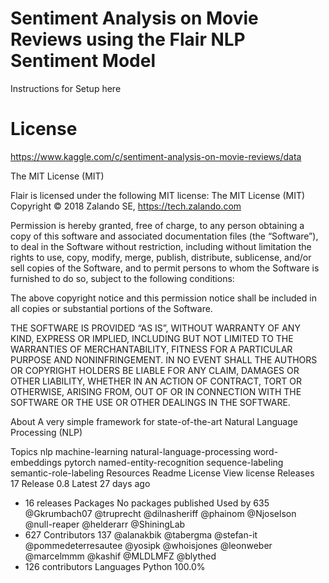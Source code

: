# Sentiment Analysis on Movie Reviews using the Flair NLP Sentiment Model

Instructions for Setup here

# License

https://www.kaggle.com/c/sentiment-analysis-on-movie-reviews/data

The MIT License (MIT)

Flair is licensed under the following MIT license: The MIT License (MIT) Copyright © 2018 Zalando SE, https://tech.zalando.com

Permission is hereby granted, free of charge, to any person obtaining a copy of this software and associated documentation files (the “Software”), to deal in the Software without restriction, including without limitation the rights to use, copy, modify, merge, publish, distribute, sublicense, and/or sell copies of the Software, and to permit persons to whom the Software is furnished to do so, subject to the following conditions:

The above copyright notice and this permission notice shall be included in all copies or substantial portions of the Software.

THE SOFTWARE IS PROVIDED “AS IS”, WITHOUT WARRANTY OF ANY KIND, EXPRESS OR IMPLIED, INCLUDING BUT NOT LIMITED TO THE WARRANTIES OF MERCHANTABILITY, FITNESS FOR A PARTICULAR PURPOSE AND NONINFRINGEMENT. IN NO EVENT SHALL THE AUTHORS OR COPYRIGHT HOLDERS BE LIABLE FOR ANY CLAIM, DAMAGES OR OTHER LIABILITY, WHETHER IN AN ACTION OF CONTRACT, TORT OR OTHERWISE, ARISING FROM, OUT OF OR IN CONNECTION WITH THE SOFTWARE OR THE USE OR OTHER DEALINGS IN THE SOFTWARE.

About
A very simple framework for state-of-the-art Natural Language Processing (NLP)

Topics
nlp machine-learning natural-language-processing word-embeddings pytorch named-entity-recognition sequence-labeling semantic-role-labeling
Resources
 Readme
License
 View license
Releases 17
Release 0.8
Latest
27 days ago
+ 16 releases
Packages
No packages published
Used by 635
@Gkrumbach07
@truprecht
@dilnasheriff
@phainom
@Njoselson
@null-reaper
@helderarr
@ShiningLab
+ 627
Contributors 137
@alanakbik
@tabergma
@stefan-it
@pommedeterresautee
@yosipk
@whoisjones
@leonweber
@marcelmmm
@kashif
@MLDLMFZ
@blythed
+ 126 contributors
Languages
Python
100.0%
